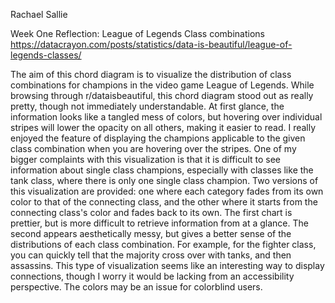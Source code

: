 Rachael Sallie

Week One Reflection: League of Legends Class combinations https://datacrayon.com/posts/statistics/data-is-beautiful/league-of-legends-classes/

The aim of this chord diagram is to visualize the distribution of class combinations for champions in the video game League of Legends. While browsing through r/dataisbeautiful, this chord diagram stood out as really pretty, though not immediately understandable. At first glance, the information looks like a tangled mess of colors, but hovering over individual stripes will lower the opacity on all others, making it easier to read. I really enjoyed the feature of displaying the champions applicable to the given class combination when you are hovering over the stripes. One of my bigger complaints with this visualization is that it is difficult to see information about single class champions, especially with classes like the tank class, where there is only one single class champion. Two versions of this visualization are provided: one where each category fades from its own color to that of the connecting class, and the other where it starts from the connecting class's color and fades back to its own. The first chart is prettier, but is more difficult to retrieve information from at a glance. The second appears aesthetically messy, but gives a better sense of the distributions of each class combination. For example, for the fighter class, you can quickly tell that the majority cross over with tanks, and then assassins. This type of visualization seems like an interesting way to display connections, though I worry it would be lacking from an accessibility perspective. The colors may be an issue for colorblind users. 
